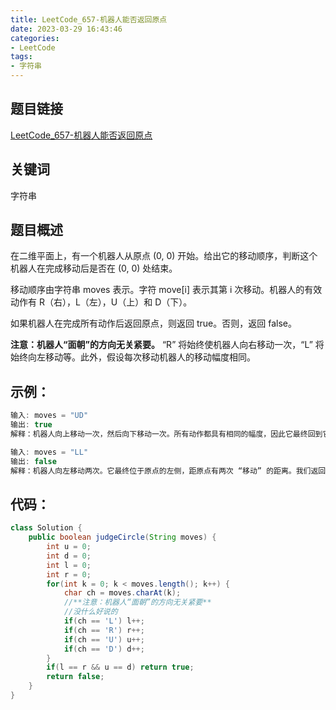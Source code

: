 ```yaml
---
title: LeetCode_657-机器人能否返回原点
date: 2023-03-29 16:43:46
categories: 
- LeetCode
tags: 
- 字符串
---
```


## 题目链接

[LeetCode_657-机器人能否返回原点](https://leetcode.cn/problems/robot-return-to-origin/)

## 关键词
字符串

## 题目概述

在二维平面上，有一个机器人从原点 (0, 0) 开始。给出它的移动顺序，判断这个机器人在完成移动后是否在 (0, 0) 处结束。

移动顺序由字符串 moves 表示。字符 move[i] 表示其第 i 次移动。机器人的有效动作有 R（右），L（左），U（上）和 D（下）。

如果机器人在完成所有动作后返回原点，则返回 true。否则，返回 false。

**注意：机器人“面朝”的方向无关紧要。** “R” 将始终使机器人向右移动一次，“L” 将始终向左移动等。此外，假设每次移动机器人的移动幅度相同。

## 示例：

```java
输入: moves = "UD"
输出: true
解释：机器人向上移动一次，然后向下移动一次。所有动作都具有相同的幅度，因此它最终回到它开始的原点。因此，我们返回 true。

输入: moves = "LL"
输出: false
解释：机器人向左移动两次。它最终位于原点的左侧，距原点有两次 “移动” 的距离。我们返回 false，因为它在移动结束时没有返回原点。
```

## 代码：
```java
class Solution {
    public boolean judgeCircle(String moves) {
        int u = 0;
        int d = 0;
        int l = 0;
        int r = 0;
        for(int k = 0; k < moves.length(); k++) {
            char ch = moves.charAt(k);
            //**注意：机器人“面朝”的方向无关紧要**
            //没什么好说的
            if(ch == 'L') l++;
            if(ch == 'R') r++;
            if(ch == 'U') u++;
            if(ch == 'D') d++;
        }
        if(l == r && u == d) return true;
        return false;
    }
}
```
